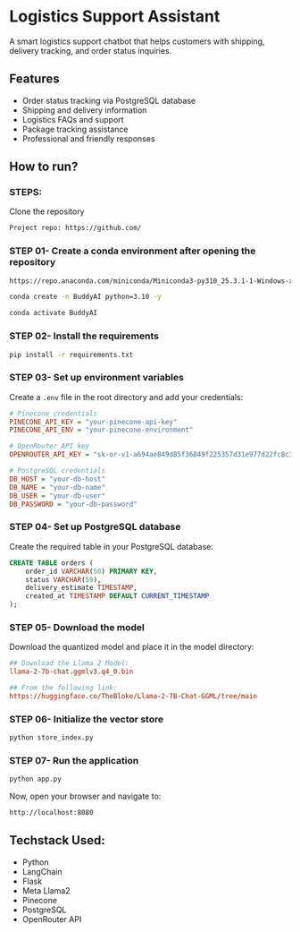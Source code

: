 # Logistics Support Assistant

A smart logistics support chatbot that helps customers with shipping, delivery tracking, and order status inquiries.

## Features
- Order status tracking via PostgreSQL database
- Shipping and delivery information
- Logistics FAQs and support
- Package tracking assistance
- Professional and friendly responses

## How to run?

### STEPS:

Clone the repository

```bash
Project repo: https://github.com/
```

### STEP 01- Create a conda environment after opening the repository

```bash
https://repo.anaconda.com/miniconda/Miniconda3-py310_25.3.1-1-Windows-x86_64.exe
```
```bash
conda create -n BuddyAI python=3.10 -y
```

```bash
conda activate BuddyAI
```

### STEP 02- Install the requirements
```bash
pip install -r requirements.txt
```

### STEP 03- Set up environment variables
Create a `.env` file in the root directory and add your credentials:

```ini
# Pinecone credentials
PINECONE_API_KEY = "your-pinecone-api-key"
PINECONE_API_ENV = "your-pinecone-environment"

# OpenRouter API key
OPENROUTER_API_KEY = "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"

# PostgreSQL credentials
DB_HOST = "your-db-host"
DB_NAME = "your-db-name"
DB_USER = "your-db-user"
DB_PASSWORD = "your-db-password"
```

### STEP 04- Set up PostgreSQL database
Create the required table in your PostgreSQL database:

```sql
CREATE TABLE orders (
    order_id VARCHAR(50) PRIMARY KEY,
    status VARCHAR(50),
    delivery_estimate TIMESTAMP,
    created_at TIMESTAMP DEFAULT CURRENT_TIMESTAMP
);
```

### STEP 05- Download the model
Download the quantized model and place it in the model directory:

```ini
## Download the Llama 2 Model:
llama-2-7b-chat.ggmlv3.q4_0.bin

## From the following link:
https://huggingface.co/TheBloke/Llama-2-7B-Chat-GGML/tree/main
```

### STEP 06- Initialize the vector store
```bash
python store_index.py
```

### STEP 07- Run the application
```bash
python app.py
```

Now, open your browser and navigate to:
```bash
http://localhost:8080
```

## Techstack Used:
- Python
- LangChain
- Flask
- Meta Llama2
- Pinecone
- PostgreSQL
- OpenRouter API


